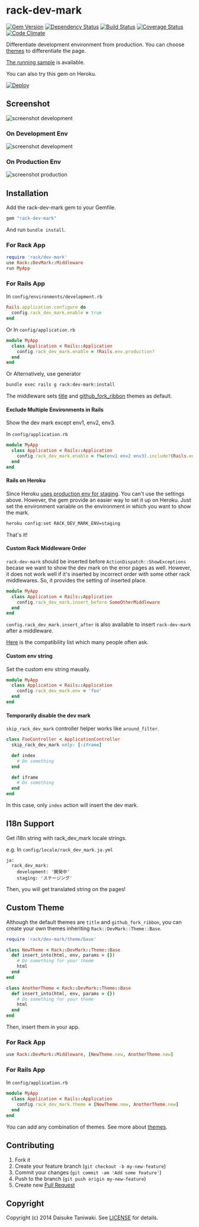 # rack-dev-mark

[![Gem Version][gem-image]][gem-link]
[![Dependency Status][deps-image]][deps-link]
[![Build Status][build-image]][build-link]
[![Coverage Status][cov-image]][cov-link]
[![Code Climate][gpa-image]][gpa-link]

Differentiate development environment from production. You can choose [themes](THEME.md) to differentiate the page.

[The running sample](http://rack-dev-mark.dtaniwaki.com/) is available.

You can also try this gem on Heroku.

[![Deploy](https://www.herokucdn.com/deploy/button.png)](https://heroku.com/deploy?template=https://github.com/dtaniwaki/rack-dev-mark-sample-app)

## Screenshot

![screenshot development](misc/screenshot.gif)

### On Development Env

![screenshot development](misc/screenshot-development.png)

### On Production Env

![screenshot production](misc/screenshot-production.png)

## Installation

Add the rack-dev-mark gem to your Gemfile.

```ruby
gem "rack-dev-mark"
```

And run `bundle install`.

### For Rack App

```ruby
require 'rack/dev-mark'
use Rack::DevMark::Middleware
run MyApp
```

### For Rails App

In `config/environments/development.rb`

```ruby
Rails.application.configure do
  config.rack_dev_mark.enable = true
end
```

Or
In `config/application.rb`

```ruby
module MyApp
  class Application < Rails::Application
    config.rack_dev_mark.enable = !Rails.env.production?
  end
end
```

Or
Alternatively, use generator

```bash
bundle exec rails g rack:dev-mark:install
```

The middleware sets [title](lib/rack/dev-mark/theme/title.rb) and [github_fork_ribbon](lib/rack/dev-mark/theme/github_fork_ribbon.rb) themes as default.

#### Exclude Multiple Environments in Rails

Show the dev mark except env1, env2, env3.

In `config/application.rb`

```ruby
module MyApp
  class Application < Rails::Application
    config.rack_dev_mark.enable = !%w(env1 env2 env3).include?(Rails.env)
  end
end
```

#### Rails on Heroku

Since Heroku [uses production env for staging](https://devcenter.heroku.com/articles/multiple-environments). You can't use the settings above. However, the gem provide an easier way to set it up on Heroku. Just set the environment variable on the environment in which you want to show the mark.

```bash
heroku config:set RACK_DEV_MARK_ENV=staging
```

That's it!

#### Custom Rack Middleware Order

`rack-dev-mark` should be inserted before `ActionDispatch::ShowExceptions` becase we want to show the dev mark on the error pages as well. However, it does not work well if it's inserted by incorrect order with some other rack middlewares. So, it provides the setting of inserted place.

```ruby
module MyApp
  class Application < Rails::Application
    config.rack_dev_mark.insert_before SomeOtherMiddleware
  end
end
```

`config.rack_dev_mark.insert_after` is also available to insert `rack-dev-mark` after a middleware.

[Here](COMPATIBILITY.md) is the compatibility list which many people often ask.

#### Custom env string

Set the custom env string maually.

```ruby
module MyApp
  class Application < Rails::Application
    config.rack_dev_mark.env = 'foo'
  end
end
```

#### Temporarily disable the dev mark

`skip_rack_dev_mark` controller helper works like `around_filter`.

```ruby
class FooController < ApplicationController
  skip_rack_dev_mark only: [:iframe]

  def index
    # Do something
  end

  def iframe
    # Do something
  end
end
```

In this case, only `index` action will insert the dev mark.

## I18n Support

Get i18n string with rack_dev_mark locale strings.

e.g. In `config/locale/rack_dev_mark.ja.yml`

```
ja:
  rack_dev_mark:
    development: '開発中'
    staging: 'ステージング'
```

Then, you will get translated string on the pages!

## Custom Theme

Although the default themes are `title` and `github_fork_ribbon`, you can create your own themes inheriting `Rack::DevMark::Theme::Base`.

```ruby
require 'rack/dev-mark/theme/base'

class NewTheme < Rack::DevMark::Theme::Base
  def insert_into(html, env, params = {})
    # Do something for your theme
    html
  end
end

class AnotherTheme < Rack::DevMark::Theme::Base
  def insert_into(html, env, params = {})
    # Do something for your theme
    html
  end
end
```

Then, insert them in your app.

### For Rack App

```ruby
use Rack::DevMark::Middleware, [NewTheme.new, AnotherTheme.new]
```

### For Rails App

In `config/application.rb`

```ruby
module MyApp
  class Application < Rails::Application
    config.rack_dev_mark.theme = [NewTheme.new, AnotherTheme.new]
  end
end
```

You can add any combination of themes. See more about [themes](THEME.md).

## Contributing

1. Fork it
2. Create your feature branch (`git checkout -b my-new-feature`)
3. Commit your changes (`git commit -am 'Add some feature'`)
4. Push to the branch (`git push origin my-new-feature`)
5. Create new [Pull Request](../../pull/new/master)

## Copyright

Copyright (c) 2014 Daisuke Taniwaki. See [LICENSE](LICENSE) for details.




[gem-image]:   https://badge.fury.io/rb/rack-dev-mark.svg
[gem-link]:    http://badge.fury.io/rb/rack-dev-mark
[build-image]: https://secure.travis-ci.org/dtaniwaki/rack-dev-mark.png
[build-link]:  http://travis-ci.org/dtaniwaki/rack-dev-mark
[deps-image]:  https://gemnasium.com/dtaniwaki/rack-dev-mark.svg
[deps-link]:   https://gemnasium.com/dtaniwaki/rack-dev-mark
[cov-image]:   https://coveralls.io/repos/dtaniwaki/rack-dev-mark/badge.png
[cov-link]:    https://coveralls.io/r/dtaniwaki/rack-dev-mark
[gpa-image]:   https://codeclimate.com/github/dtaniwaki/rack-dev-mark.png
[gpa-link]:    https://codeclimate.com/github/dtaniwaki/rack-dev-mark

